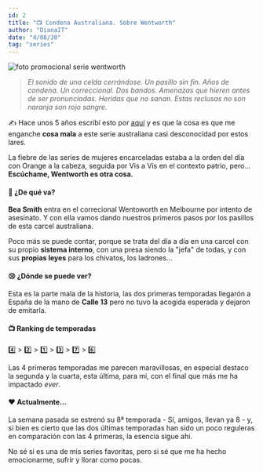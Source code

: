 ```yaml
---
id: 2
title: "📺 Condena Australiana. Sobre Wentworth"
author: "DianaIT"
date: "4/08/20"
tag: "series"
---
```


![foto promocional serie wentworth](../img/wentworth.jpg)

> _El sonido de una celda cerrándose. Un pasillo sin fin. Años de condena. Un correccional. Dos bandos. Amenazas que hieren antes de ser pronunciadas. Heridas que no sanan. Estas reclusas no son naranja son rojo sangre._

✍️ Hace unos 5 años escribí esto por [aquí](https://el8pasajero.wordpress.com/2015/04/19/itll-cost-you-sobre-wentworth/) y es que la cosa es que me enganche **cosa mala** a este serie australiana casi desconocidad por estos lares.

La fiebre de las series de mujeres encarceladas estaba a la orden del día con Orange a la cabeza, seguida por Vis a Vis en el contexto patrio, pero... **Escúchame, Wentworth es otra cosa.**

#### 🙎 ¿De qué va?

**Bea Smith** entra en el correcional Wentoworth en Melbourne por intento de asesinato. Y con ella vamos dando nuestros primeros pasos por los pasillos de esta carcel australiana.

Poco más se puede contar, porque se trata del día a día en una carcel con su propio **sistema interno**, con una presa siendo la "jefa" de todas, y con sus **propias leyes** para los chivatos, los ladrones...

#### 😢 ¿Dónde se puede ver?

Esta es la parte mala de la historia, las dos primeras temporadas llegarón a España de la mano de **Calle 13** pero no tuvo la acogida esperada y dejaron de emitarla.

#### 📺 Ranking de temporadas

4️⃣ 󠀾> 2️⃣ > 1️⃣ > 3️⃣ > 7️⃣ > 6️⃣

Las 4 primeras temporadas me parecen maravillosas, en especial destaco la segunda y la cuarta, esta última, para mi, con el final que más me ha impactado _ever_.

#### ❤️ Actualmente...

La semana pasada se estrenó su 8ª temporada - Sí, amigos, llevan ya 8 - y, si bien es cierto que las dos últimas temporadas han sido un poco reguleras en comparación con las 4 primeras, la esencia sigue ahí.

No sé si es una de mis series favoritas, pero si sé que me ha hecho emocionarme, sufrir y llorar como pocas.
